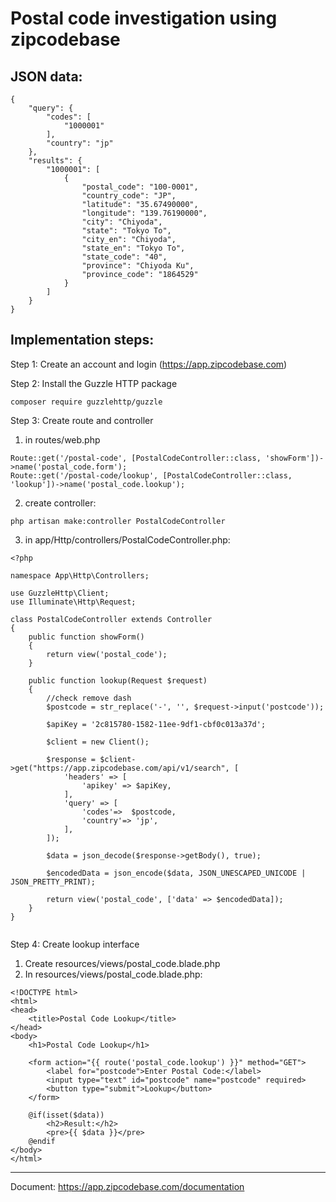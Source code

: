 # Postal code investigation using zipcodebase
## JSON data:
```
{
    "query": {
        "codes": [
            "1000001"
        ],
        "country": "jp"
    },
    "results": {
        "1000001": [
            {
                "postal_code": "100-0001",
                "country_code": "JP",
                "latitude": "35.67490000",
                "longitude": "139.76190000",
                "city": "Chiyoda",
                "state": "Tokyo To",
                "city_en": "Chiyoda",
                "state_en": "Tokyo To",
                "state_code": "40",
                "province": "Chiyoda Ku",
                "province_code": "1864529"
            }
        ]
    }
}
```
## Implementation steps:
Step 1: Create an account and login (https://app.zipcodebase.com)

Step 2: Install the Guzzle HTTP package
```
composer require guzzlehttp/guzzle
```
Step 3: Create route and controller
1. in routes/web.php
```
Route::get('/postal-code', [PostalCodeController::class, 'showForm'])->name('postal_code.form');
Route::get('/postal-code/lookup', [PostalCodeController::class, 'lookup'])->name('postal_code.lookup');
```
2. create controller:
```
php artisan make:controller PostalCodeController
```
3. in app/Http/controllers/PostalCodeController.php:
```
<?php

namespace App\Http\Controllers;

use GuzzleHttp\Client;
use Illuminate\Http\Request;

class PostalCodeController extends Controller
{
    public function showForm()
    {
        return view('postal_code');
    }

    public function lookup(Request $request)
    {
        //check remove dash
        $postcode = str_replace('-', '', $request->input('postcode'));

        $apiKey = '2c815780-1582-11ee-9df1-cbf0c013a37d';
        
        $client = new Client();
        
        $response = $client->get("https://app.zipcodebase.com/api/v1/search", [
            'headers' => [
                'apikey' => $apiKey,
            ],
            'query' => [
                'codes'=>  $postcode,
                'country'=> 'jp',
            ],
        ]);
        
        $data = json_decode($response->getBody(), true);
        
        $encodedData = json_encode($data, JSON_UNESCAPED_UNICODE | JSON_PRETTY_PRINT);
        
        return view('postal_code', ['data' => $encodedData]);
    }
}


```
Step 4: Create lookup interface
1. Create resources/views/postal_code.blade.php
2. In resources/views/postal_code.blade.php:
```
<!DOCTYPE html>
<html>
<head>
    <title>Postal Code Lookup</title>
</head>
<body>
    <h1>Postal Code Lookup</h1>
    
    <form action="{{ route('postal_code.lookup') }}" method="GET">
        <label for="postcode">Enter Postal Code:</label>
        <input type="text" id="postcode" name="postcode" required>
        <button type="submit">Lookup</button>
    </form>
    
    @if(isset($data))
        <h2>Result:</h2>
        <pre>{{ $data }}</pre>
    @endif
</body>
</html>

```
----------------------------------
Document:  https://app.zipcodebase.com/documentation
